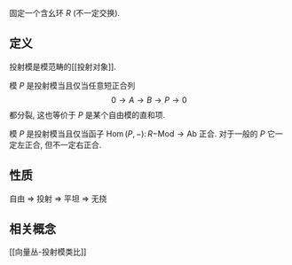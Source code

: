 
固定一个含幺环 $R$ (不一定交换).
## 定义

投射模是模范畴的[[投射对象]].

模 $P$ 是投射模当且仅当任意短正合列
$$
0 \to A \to B \to P \to 0
$$
都分裂, 这也等价于 $P$ 是某个自由模的直和项.

模 $P$ 是投射模当且仅当函子 $\operatorname{Hom}(P,-)\colon R\mathsf {-Mod} \to \mathsf {Ab}$ 正合. 对于一般的 $P$ 它一定左正合, 但不一定右正合.

## 性质

自由 $\Rightarrow$ 投射 $\Rightarrow$ 平坦 $\Rightarrow$ 无挠

## 相关概念

[[向量丛-投射模类比]]